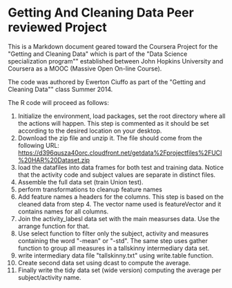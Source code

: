 Getting And Cleaning Data Peer reviewed Project
========================================================

This is a Markdown document geared toward the Coursera Project for the "Getting and Cleaning Data" which is part of the "Data Science specialization program"" established between John Hopkins University and Coursera as a MOOC (Massive Open On-line Course).

The code was authored by Ewerton Ciuffo as part of the "Getting and Cleaning Data"" class Summer 2014.

The R code will proceed as follows:
1) Initialize the environment, load packages, set the root directory where all the actions will happen. This step is commented as it should be set according to the desired location on your desktop.
2) Download the zip file and unzip it. The file should come from the following URL: https://d396qusza40orc.cloudfront.net/getdata%2Fprojectfiles%2FUCI%20HAR%20Dataset.zip
3) load the datafiles into data frames for both test and training data. Notice that the activity code and subject values are separate in distinct files.
4) Assemble the full data set (train Union test). 
5) perform transformations to cleanup feature names
6) Add feature names a headers for the columns. This step is based on the cleaned data from step 4. The vector name used is featureVector and it contains names for all columns.
7) Join the activity_labesl data set with the main measurses data. Use the arrange function for that.
8) Use select function to filter only the subject, activity and measures containing the word "-mean" or "-std". The same step uses gather function to group all measures in a tallskinny intermediary  data set.
9) write intermediary data file "tallskinny.txt" using write.table function.
10) Create second data set using dcast to compute the average.
11) Finally write the tidy data set (wide version) computing the average per subject/activity name.
